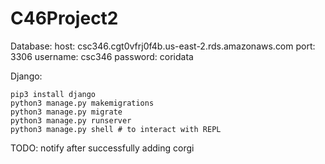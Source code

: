 # C46Project2

Database:
    host: csc346.cgt0vfrj0f4b.us-east-2.rds.amazonaws.com
    port: 3306
    username: csc346
    password: coridata


Django:
```shell
pip3 install django
python3 manage.py makemigrations
python3 manage.py migrate
python3 manage.py runserver
python3 manage.py shell # to interact with REPL
```


TODO: notify after successfully adding corgi
